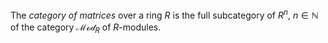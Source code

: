 The *category of matrices* over a ring $R$ is the full subcategory of $R^n$, $n \in \mathbb{N}$ of the category $\mathcal{Mod}_{R}$ of $R$-modules.
